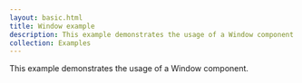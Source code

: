 ```yaml
---
layout: basic.html
title: Window example
description: This example demonstrates the usage of a Window component.
collection: Examples
---
```


This example demonstrates the usage of a Window component.
